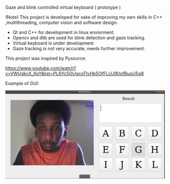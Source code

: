 Gaze and blink controlled virtual keyboard ( prototype )

(Note) This project is developed for sake of  improving my own skills in C++ ,multithreading, computer vision and software design.

- Qt and C++ for development in linux enviorment.
- Opencv and dlib are used for blink detection and gaze tracking.
- Virtual keyboard is under development
- Gaze tracking is not very accurate, needs further improvement.

This project was inspired by Pysource:

https://www.youtube.com/watch?v=VWUgkcX_KoY&list=PL6Yc5OUgcoTlvHb5OfFLUJ90ofBuoU5g8

Example of GUI:

![Screenshot](gui.png)
